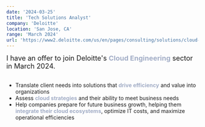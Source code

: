 ```yaml
---
date: '2024-03-25'
title: 'Tech Solutions Analyst'
company: 'Deloitte'
location: 'San Jose, CA'
range: 'March 2024'
url: 'https://www2.deloitte.com/us/en/pages/consulting/solutions/cloud-consulting-services.html'
---
```


<font size="+1"> I have an offer to join Deloitte's <font color=A2ADC6><b>Cloud Engineering</b></font> sector in March 2024. </font> <br><br>

- Translate client needs into solutions that <font color=A2ADC6><b>drive efficiency</b></font> and value into organizations
- Assess <font color=A2ADC6><b>cloud strategies</b></font> and their ability to meet business needs
- Help companies prepare for future business growth, helping them <font color=A2ADC6><b>integrate their cloud ecosystems</b></font>, optimize IT costs, and maximize operational efficiencies
